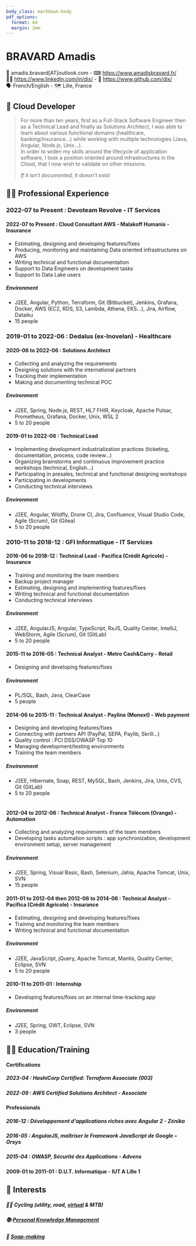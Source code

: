```yaml
---
body_class: markdown-body
pdf_options:
  format: A4
  margin: 2mm
---
```


<meta name="viewport" content="width=device-width, initial-scale=1"/>

# BRAVARD Amadis

📧&nbsp;amadis.bravard[AT]outlook.com - ⌨&nbsp;https://www.amadisbravard.fr/<br />
👨‍💼&nbsp;https://www.linkedin.com/in/dix/ - 🧫&nbsp;https://www.github.com/dix/<br />
🗣&nbsp;French/English - 🗺&nbsp;Lille, France<br />

## 🎯&nbsp;Cloud Developer

> For more than ten years, first as a Full-Stack Software Engineer then as a Technical Lead and finally as Solutions
> Architect, I was able to learn about various functional domains (healthcare, banking/insurance...) while working with
> multiple technologies (Java, Angular, Node.js, Unix...).<br />
> In order to widen my skills around the lifecycle of application software, I took a position oriented around
> infrastructures in the Cloud, that I now wish to validate on other missions.
>
> _If it isn't documented, it doesn't exist_

## 👨‍💻&nbsp;Professional Experience

### 2022-07 to Present : Devoteam Revolve - IT&nbsp;Services

#### 2022-07 to Present : Cloud Consultant AWS - Malakoff Humanis - Insurance

- Estimating, designing and developing features/fixes
- Producing, monitoring and maintaining Data oriented infrastructures on AWS
- Writing technical and functional documentation
- Support to Data Engineers on development tasks
- Support to Data Lake users

##### Environment

- J2EE, Angular, Python, Terraform, Git (Bitbucket), Jenkins, Grafana, Docker, AWS (EC2, RDS, S3, Lambda, Athena,
  EKS...), Jira, Airflow, Dataiku
- 15 people

### 2019-01 to 2022-06 : Dedalus (ex-Inovelan) - Healthcare

#### 2020-06 to 2022-06 : Solutions Architect

- Collecting and analyzing the requirements
- Designing solutions with the international partners
- Tracking their implementation
- Making and documenting technical POC

##### Environment

- J2EE, Spring, Node.js, REST, HL7 FHIR, Keycloak, Apache Pulsar, Prometheus, Grafana, Docker, Unix, WSL 2
- 5 to 20 people

#### 2019-01 to 2022-06 : Technical Lead

- Implementing development industrialization practices (ticketing, documentation, process, code review...)
- Organizing brainstorms and continuous improvement practice workshops (technical, English...)
- Participating in presales, technical and functional designing workshops
- Participating in developments
- Conducting technical interviews

##### Environment

- J2EE, Angular, Wildfly, Drone CI, Jira, Confluence, Visual Studio Code, Agile (Scrum), Git (Gitea)
- 5 to 20 people

### 2010-11 to 2018-12 : GFI Informatique - IT Services

#### 2016-06 to 2018-12 : Technical Lead - Pacifica&nbsp;(Crédit&nbsp;Agricole) - Insurance

- Training and monitoring the team members
- Backup project manager
- Estimating, designing and implementing features/fixes
- Writing technical and functional documentation
- Conducting technical interviews

##### Environment

- J2EE, AngularJS, Angular, TypeScript, RxJS, Quality Center, IntelliJ, WebStorm, Agile (Scrum), Git (GitLab)
- 5 to 20 people

#### 2015-11 to 2016-05 : Technical Analyst - Metro&nbsp;Cash&Carry - Retail

- Designing and developing features/fixes

##### Environment

- PL/SQL, Bash, Java, ClearCase
- 5 people

#### 2014-06 to 2015-11 : Technical Analyst - Payline&nbsp;(Monext) - Web&nbsp;payment

- Designing and developing features/fixes
- Connecting with partners API (PayPal, SEPA, Paylib, Skrill...)
- Quality control : PCI DSS/OWASP Top 10
- Managing development/testing environments
- Training the team members

##### Environment

- J2EE, Hibernate, Soap, REST, MySQL, Bash, Jenkins, Jira, Unix, CVS, Git (GitLab)
- 5 to 20 people
  <br /><br />

#### 2012-04 to 2012-06 : Technical Analyst - France&nbsp;Télécom&nbsp;(Orange) - Automation

- Collecting and analyzing requirements of the team members
- Developing tasks automation scripts : app synchronization, development environment setup, server management

##### Environment

- J2EE, Spring, Visual Basic, Bash, Selenium, Jahia, Apache Tomcat, Unix, SVN
- 15 people

#### 2011-01 to 2012-04 then 2012-06 to 2014-06 : Technical Analyst - Pacifica&nbsp;(Crédit&nbsp;Agricole) - Insurance

- Estimating, designing and developing features/fixes
- Training and monitoring the team members
- Writing technical and functional documentation

##### Environment

- J2EE, JavaScript, jQuery, Apache Tomcat, Mantis, Quality Center, Eclipse, SVN
- 5 to 20 people

#### 2010-11 to 2011-01 : Internship

- Developing features/fixes on an internal time-tracking app

##### Environment

- J2EE, Spring, GWT, Eclipse, SVN
- 3 people

## 👨‍🎓&nbsp;Education/Training

#### Certifications

##### 2023-04 : HashiCorp Certified: Terraform Associate (003)

##### 2022-09 : AWS Certified Solutions Architect - Associate

#### Professionals

##### 2016-12 : Développement d'applications riches avec Angular 2 - Zénika

##### 2016-05 : AngularJS, maîtriser le Framework JavaScript de Google – Orsys

##### 2015-04 : OWASP, Sécurité des Applications - Advens

#### 2009-01 to 2011-01 : D.U.T.&nbsp;Informatique - IUT&nbsp;A&nbsp;Lille&nbsp;1

## 🎨&nbsp;Interests

##### 🚴‍♀️&nbsp;Cycling (utility, road, [virtual](https://www.zwift.com/) & MTB)

##### 📚&nbsp;[Personal Knowledge Management](https://en.wikipedia.org/wiki/Personal_knowledge_management)

##### 🧼&nbsp;[Soap-making](https://en.wikipedia.org/wiki/Soap#Soap-making_for_hobbyists)
